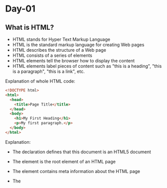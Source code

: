# Day-01

## What is HTML?

- HTML stands for Hyper Text Markup Language
- HTML is the standard markup language for creating Web pages
- HTML describes the structure of a Web page
- HTML consists of a series of elements
- HTML elements tell the browser how to display the content
- HTML elements label pieces of content such as "this is a heading", "this is a paragraph", "this is a link", etc.

Explanation of whole HTML code:

```html
<!DOCTYPE html>
<html>
  <head>
    <title>Page Title</title>
  </head>
  <body>
    <h1>My First Heading</h1>
    <p>My first paragraph.</p>
  </body>
</html>
```

Explanation:

- The <!DOCTYPE html> declaration defines that this document is an HTML5 document
- The <html> element is the root element of an HTML page
- The <head> element contains meta information about the HTML page
- The <title> element specifies a title for the HTML page (which is shown in the browser's title bar or in the page's tab)
- The body element defines the document's body, and is a container for all the visible contents, such as headings, paragraphs, images, hyperlinks, tables, lists, etc.
- The h1 element defines a large heading
- The p element defines a paragraph

- Who invented HTML? ==>Tim Berners-Lee

# HTML Styles:

- The HTML style attribute is used to add styles to an element, such as color, font, size, and more.


    Syntax:
        <tagname style="property:value;">

    Example:

```html
<h1 style="background-color: red;">My first heading</h1>
<p style="background-color: yellow; font-size: 40px;">My first paragraph</p>
```

---

# Text Color:

```html
<h1 style="color:red;">Text color</h1>
```

---

Fonts:

# Font Family:

    -The CSS font-family property defines the font to be used for an HTML element:

    Example:

```html
<p style="font-family: Verdana, Geneva, Tahoma, sans-serif">
  Font family: Verdana
</p>

<p style="font-family: 'Times New Roman', Times, serif">
  Font family: Times New Roman
</p>
```

# Text-Size

    The CSS font-size property defines the text size for an HTML element:

    Example:

    ```html
    <p style="font-size:100px">Font Size: 30px</p>
    ```

# Text-Alignment

    The CSS text-align property defines the horizontal text alignment for an HTML element:

    Example:

    ```html
    <p style="text-align: center">Text-Align: Center</p>
    ```

---

Chapter Summary:

  - Use the style attribute for styling HTML elements
  - Use background-color for background color
  - Use color for text colors
  - Use font-family for text fonts
  - Use font-size for text sizes
  - Use text-align for text alignment

---

# Html Text Formatting

Formatting elements were designed to display special types of text:

- <b> - Bold text
- <strong> - Important text
- <i> - Italic text
- <em> - Emphasized text
- <mark> - Marked text
- <small> - Smaller text
- <del> - Deleted text
- <ins> - Inserted text
- <sub> - Subscript text
- <sup> - Superscript text

# Difference between Bold and Strong Tag?

    Both gives visual output same, but bold tag is a physical tag & strong tag is a logical tag.Basically when bold tag is used, it only makes the words thicker... But when strong tag is used, it makes the word thicker & also tells the Browser that the text inside "strong" tag is important. & as per the tag the words inside the strong tags are loaded first & accurate.

# Difference between <i> and <em> tag?

    The <i> tag in HTML is used to display text in italics. It is generally used for stylistic purposes, such as denoting a different mood, voice, or foreign word, without adding any semantic emphasis to the content.

    The <em> tag in HTML is used to emphasize text, typically displayed in italics. It conveys semantic meaning, indicating that the emphasized text is important, which can also aid accessibility tools like screen readers in highlighting key content.

# Html Quotations and Citation Elements

Here , we will go through the <blockquote>, <q> , <abbr>, <addresss> , <cite> and <bdo> Html Elements.

BlockQuote: Defines a section that is quoted from another Source.

- <blockquote> - So this elements defines a section that is quoted from another source. Browsers usually indent blockquote elements.

- <q> - q defines a short quotation. It kinda adds apostrophe ..

- <abbr> - abbr tag defines an abbreviation or an acronym like HTML , CSS or like World health organisation for WHO.

- <address> - This tag defines the contact info , for the author or owner of a document or article. This contact info can be email , phone number , url , physical address , social media handle , etc. The text in the address usually returns in italic , and browsers will add a line break after and before the address element.

# HTML COMMENTS

HTML comments are used to hide any inline or any content whcih you dont want to show or need to use as a , they are not displayed on thwe brwoser and they can help document your htmls source code.

Syntax:

<!-- Write your comments here -->

# HTML COLORS

HTML colors are specified with predefined colors like rgb , rgba ,hsla , hsl , hex values.

syntax of all the colors:

RGB COLOR: rgb(255, 99, 71)
HEX COLOR: #ff6347
HSL COLOR: hsl(9, 100%, 64%)
RGBA COLOR: rgba(255, 99, 71, 0.5)
HSLA COLOR: hsla(9, 100%, 64%, 0.5)

- IN HSL , WE HAVE HUE , SAURATION AND LIGHTNESS.

- Hue is a degree on the color wheel from 0 to 360. 0 is red, 120 is green, and 240 is blue.

- Saturation is a percentage value. 0% means a shade of gray, and 100% is the full color.

- Lightness is also a percentage value. 0% is black, and 100% is white.

- IN RGB, WE HAVE THE COLOR RANGING FROM 0 TO 255. (256 x 256 x 256 = 16777216 possible colors! )

- IN HEX COLOR: #rrggbb Where rr (red), gg (green) and bb (blue) are hexadecimal values between 00 and ff (same as decimal 0-255).

- IN RGBA OR HSLA , WE HAVE AN EXTRA VALUE THAT REPRESENTS THE ALPHA VALUE OR HOW MUCH OPACITY SHOULD BE THERE. ITS VALUE IS BETWEEN 0 TO 1.

- WE CAN SET THE TEXT COLOR , BACKGROUND COLOR , BORDER COLOR .

# JavaScript

**_ Array _**

- toString does not take any arguments and if we try to console log toString() method, we get ==> [object Undefined]

- Arrays are a special type of objects and internally the elements of arrays gets stored as a key value pair , similar manner to the objects.

- typeof(array) ==> returns an object.

- Arrays variables can be objects. because arrays are special type of objects, we can have objects in an array , functions in an array , and also arrays in an array.

**_Array Methods_**

# pop()

    - removes the last element from an array.
    - Returns the value that's popped out.

# push()

    - Need to have a  value to be pushed
    - adds a new element to an array at the end.
    - And , returns the new array length.

# shift()

    - Removes the first array element and shifts all other elements to a lower index.
    - Returns the value that was shifted out.

# Unshift()

  - Adds a new element to an array at beginning and unshifts older elements.
  - Returns new array length.

# Slice(start , ending)

  - The start and ending positions are optional.
  - It slices out a piece of an array into a new array.
  - Creates a new array.
  - Does not remove any elements from source array (or Original array).
  - whatever index you give , it slices out a part of an array starting from array element at that index position.
  - If we put starting as well as the last position,

```javascript
    array.slice(2,4)
```

  - from 2nd position till this position (ie., 4) excluding this index

    - Start position => Inclusive
    - Last Value => Exclusive

# Splice(starting index , DeleteCounts , ...items)

  - Used to add new items to an array
  - StartPositions:  tells from which index or from which position we need position we need to delete the elements.
  - DeleteCounts: how many elements can we delete
  - ...items: dd elements into the array at that position.

```javascript
    // Example:
const array = [10,20,30,40,50];

array.splice(3 , 1 , 80 , "90" , true);

```

  - means at 3rd index , remove 1 element and at that position add 80 , "90" and true.

  - Output array: [10 , 20 , 30 , 80 , "90" , true];
  - Splice method returns the deleted element.
  - And , Splice method modifies or operates on original array.

# Objects

  - Objects are non-primitive datatypes and also known as reference types.
  - Objects are a collection of key-value pairs.
  - Objects are of three types:
    - Object Literal
    - functions
    - Arrays
  - If we have 2 objects having same data, they will not be equal to each other coz they are stored in different memory locations.
    ```javascript
    const obj1 = {name: "John", age: 30};
    const obj2 = {name: "John", age: 30};
    ```
  - So , console.log(obj1 === obj2) will return false because the objects are reference types and we dont compare the value , we compare the address.

  - But if we have 2 objects having same reference, they will be equal to each other coz they are stored in same memory locations.

  - So , console.log(obj1 === obj2) will return true , for
    ```javascript
    const obj1 = {name: "John", age: 30};
    const obj2 = obj1;
    ```
  - In this case , we directly assigned obj1 to obj2, so both are pointing to same memory location.so eve if we will make any changes in obj2, it will also reflect in obj1.

  - To access the prperties of an object, we can use either dot notation or bracket notation.
  - Dot notation: obj1.name
  - Bracket notation: obj1["name"] ==> keys of objects are always strings internally, so we can use bracket notation to access the properties of an object.
  - If we have any space or any special character in the key, we have to use bracket notation to access the property of an object , and the keys must be written in strings inside brackets.
  - If we try to access the property which is not in the object, it will return undefined.
  - We can write any valid javascript expression and variables inside the brackets to access the property of an object.
    ```javascript
    const myName = 'mayank';
    const obj1 = {name: "John", age: 30, 'mayank':"developer"};
    console.log(obj1[myName]); // will return "developer" coz myName is a variable and it has the value "mayank" which is a key in the object obj1.
    ```

  - We can also write expressions like this:
    ```javascript
    const obj1 = {fullName: "John"};
    console.log(obj1["full" + "Name"]); // will return "John"

    ```

  - We can add or update any values inside objects

# JavaScript Loops

---

## Introduction to Loops

Loops are essential for executing a block of code multiple times, enabling repetitive tasks like processing arrays, manipulating DOM elements, or handling data. JavaScript offers several loop constructs, each suited to specific scenarios.

**Question**: Why are loops critical in programming? Can you think of a task that would be cumbersome without loops?

---

## The `for` Loop

### Overview

The `for` loop is ideal when you know the number of iterations in advance. It consists of three parts: initialization, condition, and update.

### Syntax

```javascript
for (initialization; condition; update) {
  // Code to execute
}
```

- **Initialization**: Sets the loop counter (e.g., `let i = 0`) and executes only one time before the execution of the code block.
- **Condition**: Evaluated before each iteration (e.g., `i < 5`) and defines the condition for executing the code block.
- **Update**: Executes after each iteration (e.g., `i++`) OR gets executed each time after the code block has been executed.

- All these three are optional.
- In Initialization, you can declare multiple variables separated by commas.

```javascript
for (let i = 0, len = car.length, text = ""; i < len; i++) {
  //Code.....
}
```

### Example

```javascript
for (let i = 0; i < 5; i++) {
  console.log(i) // Outputs: 0, 1, 2, 3, 4
}
```

### Use Cases

- Iterating over arrays with indices.
- Performing a task a fixed number of times.

**Example**: Iterating an array:

```javascript
const arr = ["a", "b", "c"]
for (let i = 0; i < arr.length; i++) {
  console.log(arr[i]) // Outputs: a, b, c
}
```

### When to Use

- Known iteration count (e.g., array length).
- Need precise control over the counter.

### When Not to Use

- Avoid for objects (use `for...in`).
- Avoid for iterables like strings or Sets when indices aren’t needed (use `for...of`).

**Question**: How does the `for` loop’s structure make it suitable for index-based iteration?

---

## The `for...in` Loop

### Overview

The `for...in` loop iterates over the **enumerable properties** of an object, returning property names (keys). Enumerable properties are those with the `enumerable` attribute set to `true`.

### Syntax

```javascript
for (let key in object) {
  // Code to execute
}
```

### Example

```javascript
const obj = { a: 1, b: 2, c: 3 }
for (let key in obj) {
  console.log(key, obj[key]) // Outputs: a 1, b 2, c 3
}
```

### Use Cases

- Iterating over object properties.
- Counting or processing key-value pairs.

**Example**: Summing object values:

```javascript
const obj = { a: 10, b: 20, c: 30 }
let sum = 0
for (let key in obj) {
  sum += obj[key]
}
console.log(sum) // Outputs: 60
```

### When to Use

- When you need to access object keys dynamically.

### When Not to Use

- **Avoid for Arrays**: Iterates over enumerable properties, not just indices, and order isn’t guaranteed.
  ```javascript
  const arr = [1, 2, 3]
  arr.custom = "test"
  for (let i in arr) {
    console.log(i) // Outputs: 0, 1, 2, custom
  }
  ```

### Best Practices

- Use `hasOwnProperty` to exclude inherited properties:
  ```javascript
  for (let key in obj) {
    if (obj.hasOwnProperty(key)) {
      console.log(key, obj[key])
    }
  }
  ```

**Question**: Why is `for...in` specific to objects? What issues arise if used with arrays?

---

## The `for...of` Loop

### Overview

The `for...of` loop iterates over the **values** of iterable objects (e.g., arrays, strings, Sets, Maps).

### Syntax

```javascript
for (let value of iterable) {
  // Code to execute
}
```

### Example

```javascript
const arr = ["x", "y", "z"]
for (let value of arr) {
  console.log(value) // Outputs: x, y, z
}
```

### Use Cases

- Iterating over arrays, strings, Sets, or Maps when you need values.
- Processing unique values in a Set.

**Example**: Iterating a string:

```javascript
for (let char of "hello") {
  console.log(char) // Outputs: h, e, l, l, o
}
```

### When to Use

- When you need values, not indices or keys.
- Works with any iterable (e.g., Sets, Maps).

### When Not to Use

- Not for plain objects (use `for...in` or `Object.keys/values/entries` with `for...of`).
  ```javascript
  const obj = { a: 1, b: 2 }
  for (let value of obj) {
    // Error: obj is not iterable
    console.log(value)
  }
  ```

### Best Practices

- Use with `entries()` for indices:
  ```javascript
  for (let [index, value] of arr.entries()) {
    console.log(`${index}: ${value}`)
  }
  ```

**Question**: How does `for...of` simplify iteration over arrays compared to `for`?

---

## The `forEach` Method

### Overview

The `forEach` method is a functional approach to iterating over arrays, executing a callback for each element. It’s not a traditional loop but a method on the `Array` prototype.

### Syntax

```javascript
array.forEach((element, index, array) => {
  // Code to execute
})
```

### Example

```javascript
const arr = ["a", "b", "c"]
arr.forEach((value, index) => {
  console.log(`${index}: ${value}`) // Outputs: 0: a, 1: b, 2: c
})
```

### Use Cases

- Functional-style iteration over arrays.
- When you prefer a declarative approach over imperative loops.

### When to Use

- Simple array iteration without needing to break or continue.
- Modern, readable codebases.

### When Not to Use

- Cannot use `break` or `continue` (use `for` or `for...of` instead).
- Less flexible for complex control flows.

**Example**: Filtering with `forEach` (no `break`):

```javascript
arr.forEach((value) => {
  if (value === "b") return // Acts like continue
  console.log(value) // Outputs: a, c
})
```

**Question**: Why can’t `break` be used in `forEach`? How would you simulate it?

---

## The `while` Loop

### Overview

The `while` loop executes as long as a condition is `true`, ideal for unknown iteration counts.

### Syntax

```javascript
while (condition) {
  // Code to execute
}
```

### Example

```javascript
let i = 0
while (i < 5) {
  console.log(i) // Outputs: 0, 1, 2, 3, 4
  i++
}
```

### Use Cases

- Processing until a dynamic condition is met.
- Handling queues or user input.

**Example**: Processing a queue:

```javascript
const queue = [1, 2, 3]
while (queue.length > 0) {
  console.log(queue.shift()) // Outputs: 1, 2, 3
}
```

### When to Use

- Unknown number of iterations.
- Condition-driven tasks.

### When Not to Use

- Avoid when iteration count is known (use `for`).
- Be cautious to avoid infinite loops.

**Question**: How does `while` differ from `for` in flexibility and readability?

---

## The `do...while` Loop

### Overview

The `do...while` loop executes the body at least once before checking the condition.

### Syntax

```javascript
do {
  // Code to execute
} while (condition)
```

### Example

```javascript
let i = 0
do {
  console.log(i) // Outputs: 0, 1, 2, 3, 4
  i++
} while (i < 5)
```

### Use Cases

- When at least one iteration is required.
- Prompting for valid input.

**Example**: Prompting until valid:

```javascript
let input
do {
  input = prompt("Enter a number:")
} while (isNaN(input))
console.log(Number(input))
```

### When to Use

- Guaranteed first iteration needed.

### When Not to Use

- Avoid when the loop might not need to run at all (use `while`).

**Question**: Why is the guaranteed first iteration of `do...while` useful?

---

## Nested Loops

### Overview

Nested loops involve one loop inside another, often used for multi-dimensional data like matrices.

### Example

```javascript
for (let i = 0; i < 2; i++) {
  for (let j = 0; j < 2; j++) {
    console.log(i, j) // Outputs: 0 0, 0 1, 1 0, 1 1
  }
}
```

### Use Cases

- Processing grids or matrices.
- Comparing pairs of elements.

### Best Practices

- Keep nesting shallow to maintain readability.
- Use labeled loops for complex control flows.

**Question**: How can nested loops become hard to read? How would you refactor them?

---

## `break` and `continue` Statements

### Overview

- **`break`**: Terminates the loop or `switch` statement, exiting to the next statement.
- **`continue`**: Skips the rest of the current iteration and proceeds to the next.

### Examples

**`break`**:

```javascript
for (let i = 0; i < 5; i++) {
  if (i === 3) break
  console.log(i) // Outputs: 0, 1, 2
}
```

**`continue`**:

```javascript
for (let i = 0; i < 5; i++) {
  if (i === 3) continue
  console.log(i) // Outputs: 0, 1, 2, 4
}
```

### Advanced: Labeled Statements

Use labels to control outer loops:

```javascript
outerLoop: for (let i = 0; i < 3; i++) {
  for (let j = 0; j < 3; j++) {
    if (i === 1 && j === 1) break outerLoop
    console.log(i, j) // Outputs: 0 0, 0 1, 0 2, 1 0
  }
}
```

**`continue` with Label**:

```javascript
outerLoop: for (let i = 0; i < 3; i++) {
    for (let j = 0; j < 3; j++) {
        if (i === 1 && j === 1) continue outerLoop;
        console.log(i, j); // Outputs: 0 0, 0 1, 0 2, 1 0, 1 2, 2 0, 2 1, 2 2
}
```

### Use Cases

- **`break`**: Early termination (e.g., finding an item).
- **`continue`**: Skipping invalid data (e.g., negative numbers).

### In `switch` Statements

`break` prevents fall-through in `switch`:

```javascript
let day = 1
switch (day) {
  case 1:
    console.log("Monday")
    break
  case 2:
    console.log("Tuesday")
    break
}
```

**Question**: How do `break` and `continue` enhance control in loops?

---

## Looping Over Arrays and Objects

### Arrays

- Use `for` for index-based iteration.
- Use `for...of` for value-based iteration.
- Use `forEach` for functional iteration.

**Example**:

```javascript
const arr = [1, 2, 3]
for (let i = 0; i < arr.length; i++) {
  console.log(arr[i]) // Index-based
}
for (let value of arr) {
  console.log(value) // Value-based
}
arr.forEach((value) => console.log(value)) // Functional
```

### Objects

- Use `for...in` for enumerable properties.
- Use `for...of` with `Object.keys/values/entries` for iterable access.

**Example**:

```javascript
const obj = { a: 1, b: 2 }
for (let key in obj) {
  console.log(key, obj[key])
}
for (let value of Object.values(obj)) {
  console.log(value) // Outputs: 1, 2
}
```

### Why Avoid `for` for Objects

- No `length` property, requires `Object.keys()`.
- Less readable than `for...in`.

**Example**:

```javascript
const keys = Object.keys(obj)
for (let i = 0; i < keys.length; i++) {
  console.log(keys[i], obj[keys[i]]) // Cumbersome
}
```

### Why Avoid `for` for Iterables Without Indices

- Unnecessary index management.
- Inefficient for Sets/Maps (requires array conversion).

**Question**: Why is `for...of` more natural for Sets than `for`?

---

## Best Practices

1. **Choose the Right Loop**:

   - `for`: Known iterations, index needed.
   - `for...in`: Object properties.
   - `for...of`: Iterable values.
   - `forEach`: Functional array iteration.
   - `while`: Unknown iterations.
   - `do...while`: At least one iteration.

2. **Avoid Infinite Loops**:

   - Ensure condition updates (e.g., increment in `while`).

   ```javascript
   let i = 0
   while (i < 5) {
     i++ // Prevent infinite loop
   }
   ```

3. **Use `hasOwnProperty` in `for...in`**:

   ```javascript
   for (let key in obj) {
     if (obj.hasOwnProperty(key)) {
       console.log(key)
     }
   }
   ```

4. **Use `break` and `continue` Sparingly**:

   - Prefer array methods (`filter`, `find`) for readability.

5. **Handle Async in Loops**:
   - Use `let` for block scoping in async loops:
     ```javascript
     for (let i = 0; i < 3; i++) {
       setTimeout(() => console.log(i), 1000) // Outputs: 0, 1, 2
     }
     ```

**Question**: How do you decide which loop to use for a given task?

---

## Edge Cases and Tricky Scenarios

1. **Infinite Loops**:

   ```javascript
   let i = 0
   while (i < 5) {
     console.log(i) // Infinite if i++ is missing
   }
   ```

2. **Modifying Iterables**:

   ```javascript
   let arr = [1, 2, 3]
   for (let i = 0; i < arr.length; i++) {
     arr.push(4) // Infinite loop
   }
   ```

3. **Async Loop with `var`**:

   ```javascript
   for (var i = 0; i < 3; i++) {
     setTimeout(() => console.log(i), 1000) // Outputs: 3, 3, 3
   }
   ```

   _Fix with IIFE_:

   ```javascript
   for (var i = 0; i < 3; i++) {
     ;(function (i) {
       setTimeout(() => console.log(i), 1000) // Outputs: 0, 1, 2
     })(i)
   }
   ```

4. **Non-Enumerable Properties**:

   ```javascript
   const obj = { a: 1 }
   Object.defineProperty(obj, "b", { value: 2, enumerable: false })
   for (let key in obj) {
     console.log(key) // Outputs: a
   }
   ```

5. **`break` in Labeled Blocks**:
   ```javascript
   myBlock: {
     console.log("Start")
     break myBlock
     console.log("End") // Skipped
   }
   ```

** Question**: How can you avoid common pitfalls like infinite loops or async scoping issues?

---

## Tricky Questions

1. **Why does this log `3, 3, 3` with `var` but `0, 1, 2` with `let`?**

   ```javascript
   for (var i = 0; i < 3; i++) {
     setTimeout(() => console.log(i), 1000)
   }
   ```

   _Answer_: `var` is function-scoped, so all callbacks share the same `i`, which is `3` after the loop. `let` is block-scoped, creating a new `i` per iteration.

2. **What’s the output of this nested loop?**

   ```javascript
   for (let i = 0; i < 2; i++) {
     for (let j = 0; j < 2; j++) {
       console.log(i, j)
     }
   }
   ```

   _Answer_: `0 0, 0 1, 1 0, 1 1`

3. **What happens if you modify an array during iteration?**

   ```javascript
   const arr = [1, 2, 3]
   for (let i = 0; i < arr.length; i++) {
     arr.splice(i, 1)
     console.log(arr[i])
   }
   ```

   _Answer_: Outputs `2, undefined` due to shifting indices. Use a copy or iterate backward.

4. **What’s the output with labeled `continue`?**

   ```javascript
   outer: for (let i = 0; i < 2; i++) {
     for (let j = 0; j < 2; j++) {
       if (j === 1) continue outer
       console.log(i, j)
     }
   }
   ```

   _Answer_: `0 0, 1 0`

5. **Can `break` be used in `forEach`?**
   _Answer_: No, causes `SyntaxError`. Use `some` or `for...of`:
   ```javascript
   ;[1, 2, 3].some((num) => {
     if (num === 2) return true
     console.log(num) // Outputs: 1
     return false
   })
   ```

**Question**: How do these tricky scenarios highlight the importance of scoping and control flow?

---

**Question**: How will you apply these loop concepts in your next JavaScript project? What challenges do you anticipate?

### Browser Object Model

- Browser object model gives us the functions and properties using which we can manipulate our browser(like reload , resizing , redirecting or open url's , scrolling) using javascript.
- BOM allows JS to `talk or interact to browser`.
- Browser gives us the window object.
- We can access all the methods and properties of window object without mentioning the window.

## Properties of Window Object:

- `window.innerWidth`: Returns the width of the browser window's viewport excluding the window's chrome (toolbars, scrollbars, etc.) .
- `window.innerHeight`: Returns the height of the browser window's viewport excluding the window's chrome (toolbars, scrollbars, etc.) .
- `window.outerWidth`: Returns the width of the browser window including the window's chrome (toolbars, scrollbars, etc.).
- `window.outerHeight`: Returns the height of the browser window including the window's chrome.
- `window.location`: The location object represents the URL of the current webpage and allows you to access or modify parts of the URL, like the hostname, pathname, or query string.
  - `location.href`: Returns the full URL of the current page and takes you to that url.
  - `location.reload()`: Reloads the current page.
- `winow.history`: The history object manages the browser’s session history—the list of pages the user has visited in the current tab or window. Returns the history object of the browser window, which allows navigation through the user's browsing history.

  - `history.back()`: Goes back to the previous page in the history.
  - `history.forward()`: Goes forward to the next page in the history.
  - `history.go(n)`: - Moves forward (positive n) or backward (negative n) in the history.
    - `n`: The number of pages to move in the history. For example, `history.go(-1)` goes back one page, while `history.go(1)` goes forward one page.
  - `history.go(0)`: Reloads the current page.

- `window.open(url, name, features)`: Opens a new browser window or tab with the specified URL and returns reference to it. It opens the menitoned url in a new window or new tab

  - `url`: The URL to load in the new window.
  - `name`: The name of the new window or tab.
  - `features`: A string specifying the features of the new window (e.g., size, position).

- `window.close()`: Closes the current browser window or tab which was opened by `window.open()`. It cannot close the current window or tab if it was not opened by `window.open()`.

- `window.resizeTo(width, height)`: Resizes the current browser window to the specified width and height.
- `window.resizeBy(deltaWidth, deltaHeight)`: Changes the window size by a relative amount (increases or decreases width and height).

```javascript
window.resizeBy(100, 100) // Increases window size by 100x100 pixels
window.resizeTo(500, 400) // Sets window size to 500x400 pixels
```

- `window.moveTo(x, y)`: Moves the current browser window to the specified coordinates on the screen.
- `window.moveBy(deltaX, deltaY)`: Moves the current browser window by a relative amount (increases or decreases x and y coordinates).

```javascript
window.moveBy(50, 50) // Moves the window 50 pixels right and 50 pixels down
window.moveTo(100, 100) // Moves the window to position (100, 100)
```

- `window.scrollTo(x, y)`: Scrolls the current page to the specified coordinates.
- `scroll(x, y) or scrollTo(x, y)`: Scrolls the window to a specific position (x, y) in pixels from the top-left corner.
- Both scroll and scrollTo behave the same in modern browsers, but scrollTo also supports additional options like smooth scrolling.

```JavaScript

```
